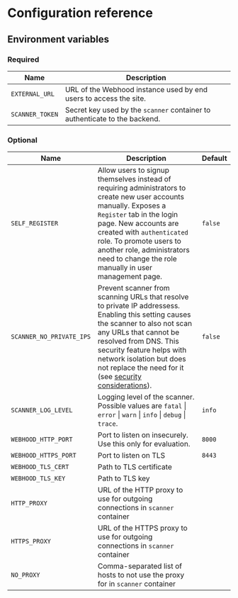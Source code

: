 # Configuration reference

## Environment variables

### Required

| Name                 | Description                                                                                                             |
|----------------------|-------------------------------------------------------------------------------------------------------------------------|
| `EXTERNAL_URL`       | URL of the Webhood instance used by end users to access the site.                                                       |
| `SCANNER_TOKEN`       | Secret key used by the `scanner` container to authenticate to the backend.                                                       |

### Optional
| Name                 | Description                                                                                                                                                                                                                                                                                                           | Default    |
|----------------------|-----------------------------------------------------------------------------------------------------------------------------------------------------------------------------------------------------------------------------------------------------------------------------------------------------------------------|------------|
| `SELF_REGISTER`      | Allow users to signup themselves instead of requiring administrators to create new user accounts manually. Exposes a `Register` tab in the login page. New accounts are created with `authenticated` role. To promote users to another role, administrators need to change the role manually in user management page. | `false`    |
| `SCANNER_NO_PRIVATE_IPS`      | Prevent scanner from scanning URLs that resolve to private IP addressess. Enabling this setting causes the scanner to also not scan any URLs that cannot be resolved from DNS. This security feature helps with network isolation but does not replace the need for it (see [security considerations](/docs/security#recommended)).  | `false`    |
| `SCANNER_LOG_LEVEL`      | Logging level of the scanner. Possible values are `fatal` \| `error` \| `warn` \| `info` \| `debug` \| `trace`.  | `info`    |
| `WEBHOOD_HTTP_PORT`  | Port to listen on insecurely. Use this only for evaluation.                                                                                                                                                                                                                                                           | `8000`     |
| `WEBHOOD_HTTPS_PORT` | Port to listen on TLS                                                                                                                                                                                                                                                                                                 | `8443`     |
| `WEBHOOD_TLS_CERT`   | Path to TLS certificate                                                                                                                                                                                                                                                                                               |            |
| `WEBHOOD_TLS_KEY`    | Path to TLS key                                                                                                                                                                                                                                                                                                       |            |
| `HTTP_PROXY`         | URL of the HTTP proxy to use for outgoing connections in `scanner` container                                                                                                                                                                                                                                          |            |
| `HTTPS_PROXY`        | URL of the HTTPS proxy to use for outgoing connections in `scanner` container                                                                                                                                                                                                                                         |            |
| `NO_PROXY`           | Comma-separated list of hosts to not use the proxy for in `scanner` container                                                                                                                                                                                                                                         |            |

